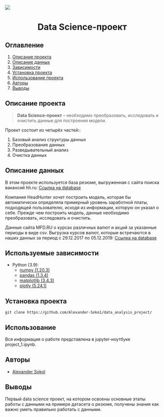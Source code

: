 
![](./images/data_cleaning.png)
# <center> Data Science-проект </center>
## Оглавление
1. [Описание проекта](#Описание-проекта)
2. [Описание данных](#Описание-данных)
3. [Зависимости](#Зависимости)
4. [Установка проекта](#Установка-проекта)
5. [Использование проекта](#Использование-проекта)
6. [Авторы](#Авторы)
7. [Выводы](Использование-проекта)

## Описание проекта

> **Data Science-проект** – необходимо преобразовать, исследовать и очистить данные для построения модели. 

Проект состоит из четырёх частей::
1. Базовый анализ структуры данных
2. Преобразование данных
3. Разведывательный анализ
4. Очистка данных


## Описание данных
В этом проекте используется  база резюме, выгруженная с сайта поиска вакансий hh.ru:
[Ссылка на database](https://drive.google.com/file/d/1B77LNGTJOHF8cvA_pTRPICZsVQE5pxoj/view?usp=sharing)

Компания HeadHunter хочет построить модель, которая бы автоматически определяла примерный уровень заработной платы, подходящей пользователю, исходя из информации, которую он указал о себе. Прежде чем построить модель, данные необходимо преобразовать, исследовать и очистить.

Данные сайта MFD.RU о курсах различных валют и акций за указанные периоды в виде csv. 
Выгрузка курсов валют, которые встречаются в наших данных за период с 29.12.2017 по 05.12.2019:
[Ссылка на database](https://drive.google.com/file/d/1Ii_pkgWVBSaqsYDLEHkJmwPUNLm3NMQJ/view?usp=sharing)

## Используемые зависимости
* Python (3.9):
    * [numpy (1.20.3)](https://numpy.org)
    * [pandas (1.3.4)](https://pandas.pydata.org)
    * [matplotlib (3.4.3)](https://matplotlib.org)
    * [plotly (5.24.1)](https://plotly.com)

## Установка проекта

```
git clone https://github.com/Alexander-Soko1/data_analysis_project/
```

## Использование
Вся информация о работе представлена в jupyter-ноутбуке project_1.ipynb.

## Авторы

* [Alexander Sokol](https://github.com/Alexander-Soko1/)

## Выводы

Первый data science проект, на котором освоены основные этапы работы с данными на примере датасета о резюме, получены знания как важно уметь правильно работать с данными.